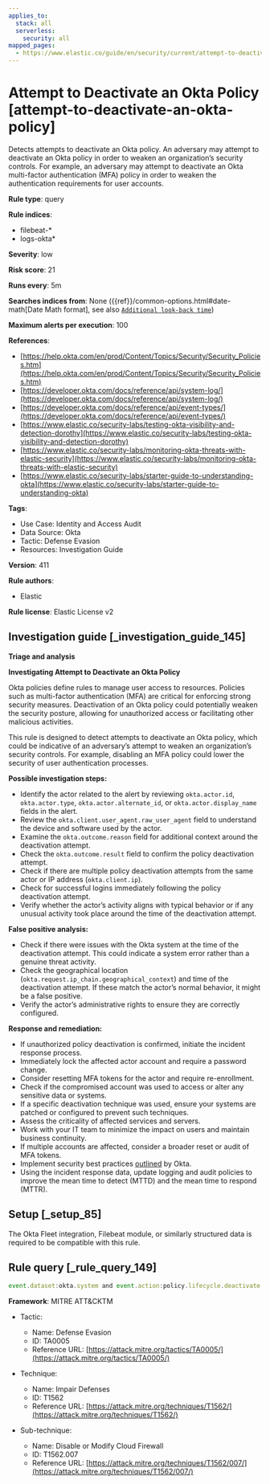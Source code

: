 ```yaml
---
applies_to:
  stack: all
  serverless:
    security: all
mapped_pages:
  - https://www.elastic.co/guide/en/security/current/attempt-to-deactivate-an-okta-policy.html
---
```


# Attempt to Deactivate an Okta Policy [attempt-to-deactivate-an-okta-policy]

Detects attempts to deactivate an Okta policy. An adversary may attempt to deactivate an Okta policy in order to weaken an organization’s security controls. For example, an adversary may attempt to deactivate an Okta multi-factor authentication (MFA) policy in order to weaken the authentication requirements for user accounts.

**Rule type**: query

**Rule indices**:

* filebeat-*
* logs-okta*

**Severity**: low

**Risk score**: 21

**Runs every**: 5m

**Searches indices from**: None ({{ref}}/common-options.html#date-math[Date Math format], see also [`Additional look-back time`](docs-content://solutions/security/detect-and-alert/create-detection-rule.md#rule-schedule))

**Maximum alerts per execution**: 100

**References**:

* [https://help.okta.com/en/prod/Content/Topics/Security/Security_Policies.htm](https://help.okta.com/en/prod/Content/Topics/Security/Security_Policies.htm)
* [https://developer.okta.com/docs/reference/api/system-log/](https://developer.okta.com/docs/reference/api/system-log/)
* [https://developer.okta.com/docs/reference/api/event-types/](https://developer.okta.com/docs/reference/api/event-types/)
* [https://www.elastic.co/security-labs/testing-okta-visibility-and-detection-dorothy](https://www.elastic.co/security-labs/testing-okta-visibility-and-detection-dorothy)
* [https://www.elastic.co/security-labs/monitoring-okta-threats-with-elastic-security](https://www.elastic.co/security-labs/monitoring-okta-threats-with-elastic-security)
* [https://www.elastic.co/security-labs/starter-guide-to-understanding-okta](https://www.elastic.co/security-labs/starter-guide-to-understanding-okta)

**Tags**:

* Use Case: Identity and Access Audit
* Data Source: Okta
* Tactic: Defense Evasion
* Resources: Investigation Guide

**Version**: 411

**Rule authors**:

* Elastic

**Rule license**: Elastic License v2

## Investigation guide [_investigation_guide_145]

**Triage and analysis**

**Investigating Attempt to Deactivate an Okta Policy**

Okta policies define rules to manage user access to resources. Policies such as multi-factor authentication (MFA) are critical for enforcing strong security measures. Deactivation of an Okta policy could potentially weaken the security posture, allowing for unauthorized access or facilitating other malicious activities.

This rule is designed to detect attempts to deactivate an Okta policy, which could be indicative of an adversary’s attempt to weaken an organization’s security controls. For example, disabling an MFA policy could lower the security of user authentication processes.

**Possible investigation steps:**

* Identify the actor related to the alert by reviewing `okta.actor.id`, `okta.actor.type`, `okta.actor.alternate_id`, or `okta.actor.display_name` fields in the alert.
* Review the `okta.client.user_agent.raw_user_agent` field to understand the device and software used by the actor.
* Examine the `okta.outcome.reason` field for additional context around the deactivation attempt.
* Check the `okta.outcome.result` field to confirm the policy deactivation attempt.
* Check if there are multiple policy deactivation attempts from the same actor or IP address (`okta.client.ip`).
* Check for successful logins immediately following the policy deactivation attempt.
* Verify whether the actor’s activity aligns with typical behavior or if any unusual activity took place around the time of the deactivation attempt.

**False positive analysis:**

* Check if there were issues with the Okta system at the time of the deactivation attempt. This could indicate a system error rather than a genuine threat activity.
* Check the geographical location (`okta.request.ip_chain.geographical_context`) and time of the deactivation attempt. If these match the actor’s normal behavior, it might be a false positive.
* Verify the actor’s administrative rights to ensure they are correctly configured.

**Response and remediation:**

* If unauthorized policy deactivation is confirmed, initiate the incident response process.
* Immediately lock the affected actor account and require a password change.
* Consider resetting MFA tokens for the actor and require re-enrollment.
* Check if the compromised account was used to access or alter any sensitive data or systems.
* If a specific deactivation technique was used, ensure your systems are patched or configured to prevent such techniques.
* Assess the criticality of affected services and servers.
* Work with your IT team to minimize the impact on users and maintain business continuity.
* If multiple accounts are affected, consider a broader reset or audit of MFA tokens.
* Implement security best practices [outlined](https://www.okta.com/blog/2019/10/9-admin-best-practices-to-keep-your-org-secure/) by Okta.
* Using the incident response data, update logging and audit policies to improve the mean time to detect (MTTD) and the mean time to respond (MTTR).


## Setup [_setup_85]

The Okta Fleet integration, Filebeat module, or similarly structured data is required to be compatible with this rule.


## Rule query [_rule_query_149]

```js
event.dataset:okta.system and event.action:policy.lifecycle.deactivate
```

**Framework**: MITRE ATT&CKTM

* Tactic:

    * Name: Defense Evasion
    * ID: TA0005
    * Reference URL: [https://attack.mitre.org/tactics/TA0005/](https://attack.mitre.org/tactics/TA0005/)

* Technique:

    * Name: Impair Defenses
    * ID: T1562
    * Reference URL: [https://attack.mitre.org/techniques/T1562/](https://attack.mitre.org/techniques/T1562/)

* Sub-technique:

    * Name: Disable or Modify Cloud Firewall
    * ID: T1562.007
    * Reference URL: [https://attack.mitre.org/techniques/T1562/007/](https://attack.mitre.org/techniques/T1562/007/)




